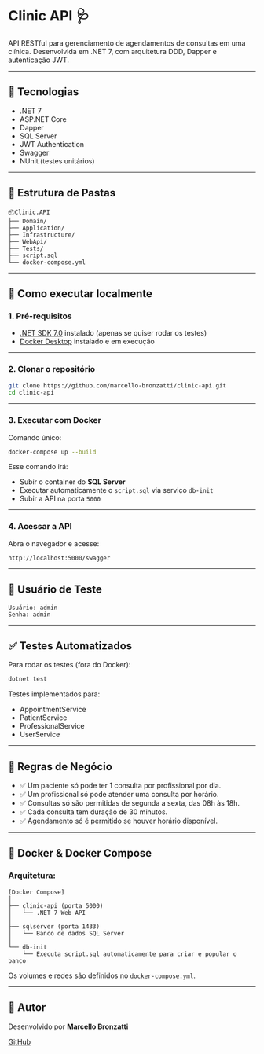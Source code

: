 
# Clinic API 🩺

API RESTful para gerenciamento de agendamentos de consultas em uma clínica. Desenvolvida em .NET 7, com arquitetura DDD, Dapper e autenticação JWT.

---

## 🔧 Tecnologias

- .NET 7
- ASP.NET Core
- Dapper
- SQL Server 
- JWT Authentication
- Swagger
- NUnit (testes unitários)

---

## 📁 Estrutura de Pastas

```
📦Clinic.API
├── Domain/
├── Application/
├── Infrastructure/
├── WebApi/
├── Tests/
├── script.sql
└── docker-compose.yml
```

---

## 🚀 Como executar localmente

### 1. Pré-requisitos

- [.NET SDK 7.0](https://dotnet.microsoft.com/en-us/download) instalado (apenas se quiser rodar os testes)
- [Docker Desktop](https://www.docker.com/products/docker-desktop/) instalado e em execução

---

### 2. Clonar o repositório

```bash
git clone https://github.com/marcello-bronzatti/clinic-api.git
cd clinic-api
```

---

### 3. Executar com Docker

Comando único:

```bash
docker-compose up --build
```

Esse comando irá:

- Subir o container do **SQL Server**
- Executar automaticamente o `script.sql` via serviço `db-init`
- Subir a API na porta `5000`

---

### 4. Acessar a API

Abra o navegador e acesse:

```
http://localhost:5000/swagger
```

---

## 🔐 Usuário de Teste

```text
Usuário: admin
Senha: admin
```

---

## ✅ Testes Automatizados

Para rodar os testes (fora do Docker):

```bash
dotnet test
```

Testes implementados para:

- AppointmentService
- PatientService
- ProfessionalService
- UserService

---

## 📜 Regras de Negócio

- ✅ Um paciente só pode ter 1 consulta por profissional por dia.
- ✅ Um profissional só pode atender uma consulta por horário.
- ✅ Consultas só são permitidas de segunda a sexta, das 08h às 18h.
- ✅ Cada consulta tem duração de 30 minutos.
- ✅ Agendamento só é permitido se houver horário disponível.

---

## 🐳 Docker & Docker Compose

### Arquitetura:

```
[Docker Compose]
│
├── clinic-api (porta 5000)
│   └── .NET 7 Web API
│
├── sqlserver (porta 1433)
│   └── Banco de dados SQL Server
│
└── db-init
    └── Executa script.sql automaticamente para criar e popular o banco
```

Os volumes e redes são definidos no `docker-compose.yml`.

---

## 📄 Autor

Desenvolvido por **Marcello Bronzatti**

[GitHub](https://github.com/marcello-bronzatti)

